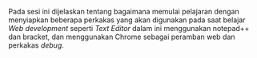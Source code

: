 Pada sesi ini dijelaskan tentang bagaimana memulai pelajaran dengan menyiapkan beberapa perkakas yang akan digunakan pada saat belajar *Web development* seperti *Text Editor* dalam ini menggunakan notepad++ dan bracket, dan menggunakan Chrome sebagai peramban web dan perkakas *debug*.
